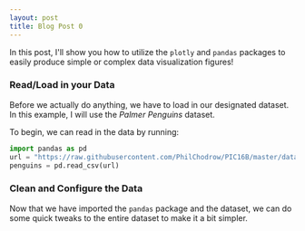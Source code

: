 ```yaml
---
layout: post
title: Blog Post 0
---
```


In this post, I'll show you how to utilize the `plotly` and `pandas` packages to easily produce simple or complex data visualization figures!

### Read/Load in your Data

Before we actually do anything, we have to load in our designated dataset. In this example, I will use the *Palmer Penguins* dataset. 

To begin, we can read in the data by running: 

```python
import pandas as pd
url = "https://raw.githubusercontent.com/PhilChodrow/PIC16B/master/datasets/palmer_penguins.csv"
penguins = pd.read_csv(url)
```

### Clean and Configure the Data

Now that we have imported the `pandas` package and the dataset, we can do some quick tweaks to the entire dataset to make it a bit simpler. 
